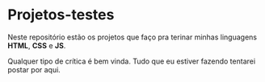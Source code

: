 # Projetos-testes

Neste repositório estão os projetos que faço pra terinar minhas linguagens
**HTML**, **CSS** e **JS**.

Qualquer tipo de crítica é bem vinda. Tudo que eu estiver fazendo tentarei postar por aqui.